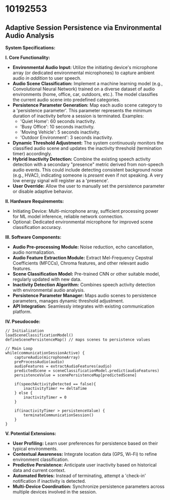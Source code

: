 # 10192553

## Adaptive Session Persistence via Environmental Audio Analysis

**System Specifications:**

**I. Core Functionality:**

*   **Environmental Audio Input:** Utilize the initiating device's microphone array (or dedicated environmental microphones) to capture ambient audio *in addition* to user speech.
*   **Audio Scene Classification:** Implement a machine learning model (e.g., Convolutional Neural Network) trained on a diverse dataset of audio environments (home, office, car, outdoors, etc.). The model classifies the current audio scene into predefined categories.
*   **Persistence Parameter Generation:** Map each audio scene category to a 'persistence parameter'. This parameter represents the minimum duration of inactivity before a session is terminated.  Examples:
    *   'Quiet Home': 60 seconds inactivity.
    *   'Busy Office': 10 seconds inactivity.
    *   'Moving Vehicle': 5 seconds inactivity.
    *   'Outdoor Environment': 3 seconds inactivity.
*   **Dynamic Threshold Adjustment:** The system continuously monitors the classified audio scene and updates the inactivity threshold (termination timer) accordingly.
*   **Hybrid Inactivity Detection:**  Combine the existing speech activity detection with a secondary "presence" metric derived from non-speech audio events. This could include detecting consistent background noise (e.g., HVAC), indicating someone is *present* even if not speaking.  A very low energy signal will register as a 'presence'. 
*   **User Override:** Allow the user to manually set the persistence parameter or disable adaptive behavior.

**II. Hardware Requirements:**

*   Initiating Device: Multi-microphone array, sufficient processing power for ML model inference, reliable network connection.
*   Optional: Dedicated environmental microphone for improved scene classification accuracy.

**III. Software Components:**

*   **Audio Pre-processing Module:** Noise reduction, echo cancellation, audio normalization.
*   **Audio Feature Extraction Module:** Extract Mel-Frequency Cepstral Coefficients (MFCCs), Chroma features, and other relevant audio features.
*   **Scene Classification Model:** Pre-trained CNN or other suitable model, regularly updated with new data.
*   **Inactivity Detection Algorithm:**  Combines speech activity detection with environmental audio analysis.
*   **Persistence Parameter Manager:** Maps audio scenes to persistence parameters, manages dynamic threshold adjustment.
*   **API Integration:** Seamlessly integrates with existing communication platform.

**IV. Pseudocode:**

```
// Initialization
loadSceneClassificationModel()
defineScenePersistenceMap() // maps scenes to persistence values

// Main Loop
while(communicationSessionActive) {
    captureAudio(microphoneArray)
    preProcessAudio(audio)
    audioFeatures = extractAudioFeatures(audio)
    predictedScene = sceneClassificationModel.predict(audioFeatures)
    persistenceValue = scenePersistenceMap[predictedScene]
    
    if(speechActivityDetected == false){
        inactivityTimer += deltaTime
    } else {
        inactivityTimer = 0
    }
    
    if(inactivityTimer > persistenceValue) {
        terminateCommunicationSession()
    }
}
```

**V. Potential Extensions:**

*   **User Profiling:** Learn user preferences for persistence based on their typical environments.
*   **Contextual Awareness:** Integrate location data (GPS, Wi-Fi) to refine environment classification.
*   **Predictive Persistence:**  Anticipate user inactivity based on historical data and current context.
*   **Automated Retries:** Instead of terminating, attempt a 'check-in' notification if inactivity is detected.
*   **Multi-Device Coordination:**  Synchronize persistence parameters across multiple devices involved in the session.